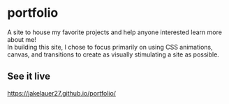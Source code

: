 # portfolio

A site to house my favorite projects and help anyone interested learn more about me!  
In building this site, I chose to focus primarily on using CSS animations, canvas, and transitions to create as visually stimulating a site as possible.  

## See it live

https://jakelauer27.github.io/portfolio/
